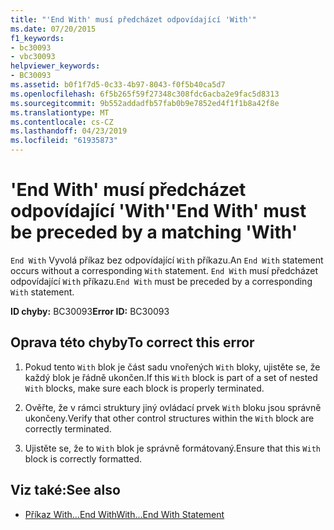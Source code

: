 ```yaml
---
title: "'End With' musí předcházet odpovídající 'With'"
ms.date: 07/20/2015
f1_keywords:
- bc30093
- vbc30093
helpviewer_keywords:
- BC30093
ms.assetid: b0f1f7d5-0c33-4b97-8043-f0f5b40ca5d7
ms.openlocfilehash: 6f5b265f59f27348c308fdc6acba2e9fac5d8313
ms.sourcegitcommit: 9b552addadfb57fab0b9e7852ed4f1f1b8a42f8e
ms.translationtype: MT
ms.contentlocale: cs-CZ
ms.lasthandoff: 04/23/2019
ms.locfileid: "61935873"
---
```

# <a name="end-with-must-be-preceded-by-a-matching-with"></a><span data-ttu-id="5a778-102">'End With' musí předcházet odpovídající 'With'</span><span class="sxs-lookup"><span data-stu-id="5a778-102">'End With' must be preceded by a matching 'With'</span></span>
<span data-ttu-id="5a778-103">`End With` Vyvolá příkaz bez odpovídající `With` příkazu.</span><span class="sxs-lookup"><span data-stu-id="5a778-103">An `End With` statement occurs without a corresponding `With` statement.</span></span> <span data-ttu-id="5a778-104">`End With` musí předcházet odpovídající `With` příkazu.</span><span class="sxs-lookup"><span data-stu-id="5a778-104">`End With` must be preceded by a corresponding `With` statement.</span></span>  
  
 <span data-ttu-id="5a778-105">**ID chyby:** BC30093</span><span class="sxs-lookup"><span data-stu-id="5a778-105">**Error ID:** BC30093</span></span>  
  
## <a name="to-correct-this-error"></a><span data-ttu-id="5a778-106">Oprava této chyby</span><span class="sxs-lookup"><span data-stu-id="5a778-106">To correct this error</span></span>  
  
1. <span data-ttu-id="5a778-107">Pokud tento `With` blok je část sadu vnořených `With` bloky, ujistěte se, že každý blok je řádně ukončen.</span><span class="sxs-lookup"><span data-stu-id="5a778-107">If this `With` block is part of a set of nested `With` blocks, make sure each block is properly terminated.</span></span>  
  
2. <span data-ttu-id="5a778-108">Ověřte, že v rámci struktury jiný ovládací prvek `With` bloku jsou správně ukončeny.</span><span class="sxs-lookup"><span data-stu-id="5a778-108">Verify that other control structures within the `With` block are correctly terminated.</span></span>  
  
3. <span data-ttu-id="5a778-109">Ujistěte se, že to `With` blok je správně formátovaný.</span><span class="sxs-lookup"><span data-stu-id="5a778-109">Ensure that this `With` block is correctly formatted.</span></span>  
  
## <a name="see-also"></a><span data-ttu-id="5a778-110">Viz také:</span><span class="sxs-lookup"><span data-stu-id="5a778-110">See also</span></span>

- [<span data-ttu-id="5a778-111">Příkaz With...End With</span><span class="sxs-lookup"><span data-stu-id="5a778-111">With...End With Statement</span></span>](../../visual-basic/language-reference/statements/with-end-with-statement.md)
